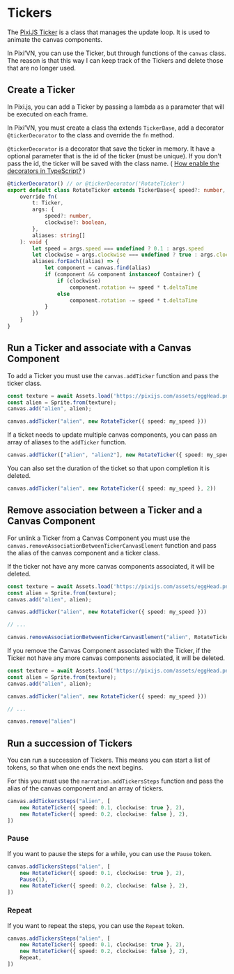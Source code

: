 # Tickers

The [PixiJS Ticker](https://pixijs.com/8.x/examples/basic/tinting) is a class that manages the update loop. It is used to animate the canvas components.

In Pixi’VN, you can use the Ticker, but through functions of the `canvas` class.
The reason is that this way I can keep track of the Tickers and delete those that are no longer used.

## Create a Ticker

In Pixi.js, you can add a Ticker by passing a lambda as a parameter that will be executed on each frame.

In Pixi’VN, you must create a class tha extends `TickerBase`, add a decorator `@tickerDecorator` to the class and override the `fn` method.

`@tickerDecorator` is a decorator that save the ticker in memory. It have a optional parameter that is the id of the ticker (must be unique). If you don't pass the id, the ticker will be saved with the class name. ( [How enable the decorators in TypeScript?](/start/getting-started#how-enable-the-decorators-in-typescript) )

```typescript
@tickerDecorator() // or @tickerDecorator('RotateTicker')
export default class RotateTicker extends TickerBase<{ speed?: number, clockwise?: boolean }> {
    override fn(
        t: Ticker,
        args: {
            speed?: number,
            clockwise?: boolean,
        },
        aliases: string[]
    ): void {
        let speed = args.speed === undefined ? 0.1 : args.speed
        let clockwise = args.clockwise === undefined ? true : args.clockwise
        aliases.forEach((alias) => {
            let component = canvas.find(alias)
            if (component && component instanceof Container) {
                if (clockwise)
                    component.rotation += speed * t.deltaTime
                else
                    component.rotation -= speed * t.deltaTime
            }
        })
    }
}
```

## Run a Ticker and associate with a Canvas Component

To add a Ticker you must use the `canvas.addTicker` function and pass the ticker class.

<!-- TODO  
You can run multiple addTicker with the same alias and different tickerClasses.
* If you run a ticker with the same alias and tickerClass, the old ticker will be removed.
* If already exists a sequence of tickers with the same alias, it will be removed.
-->

```typescript
const texture = await Assets.load('https://pixijs.com/assets/eggHead.png');
const alien = Sprite.from(texture);
canvas.add("alien", alien);

canvas.addTicker("alien", new RotateTicker({ speed: my_speed }))
```

If a ticket needs to update multiple canvas components, you can pass an array of aliases to the `addTicker` function.

```typescript
canvas.addTicker(["alien", "alien2"], new RotateTicker({ speed: my_speed }))
```

You can also set the duration of the ticket so that upon completion it is deleted.

```typescript
canvas.addTicker("alien", new RotateTicker({ speed: my_speed }, 2))
```

## Remove association between a Ticker and a Canvas Component

For unlink a Ticker from a Canvas Component you must use the `canvas.removeAssociationBetweenTickerCanvasElement` function and pass the alias of the canvas component and a ticker class.

If the ticker not have any more canvas components associated, it will be deleted.

```typescript
const texture = await Assets.load('https://pixijs.com/assets/eggHead.png');
const alien = Sprite.from(texture);
canvas.add("alien", alien);

canvas.addTicker("alien", new RotateTicker({ speed: my_speed }))

// ...

canvas.removeAssociationBetweenTickerCanvasElement("alien", RotateTicker)
```

If you remove the Canvas Component associated with the Ticker, if the Ticker not have any more canvas components associated, it will be deleted.

```typescript
const texture = await Assets.load('https://pixijs.com/assets/eggHead.png');
const alien = Sprite.from(texture);
canvas.add("alien", alien);

canvas.addTicker("alien", new RotateTicker({ speed: my_speed }))

// ...

canvas.remove("alien")
```

## Run a succession of Tickers

<!-- TODO 
remove the ticker if there is no canvas component connected to it.
-->

You can run a succession of Tickers.
This means you can start a list of tokens, so that when one ends the next begins.

For this you must use the `narration.addTickersSteps` function and pass the alias of the canvas component and an array of tickers.

```typescript
canvas.addTickersSteps("alien", [
    new RotateTicker({ speed: 0.1, clockwise: true }, 2),
    new RotateTicker({ speed: 0.2, clockwise: false }, 2),
])
```

### Pause

If you want to pause the steps for a while, you can use the `Pause` token.

```typescript
canvas.addTickersSteps("alien", [
    new RotateTicker({ speed: 0.1, clockwise: true }, 2),
    Pause(1),
    new RotateTicker({ speed: 0.2, clockwise: false }, 2),
])
```

### Repeat

If you want to repeat the steps, you can use the `Repeat` token.

```typescript
canvas.addTickersSteps("alien", [
    new RotateTicker({ speed: 0.1, clockwise: true }, 2),
    new RotateTicker({ speed: 0.2, clockwise: false }, 2),
    Repeat,
])
```

<!-- TODO: paused tiker -->
<!-- TODO: tickerMustBeCompletedBeforeNextStep -->
